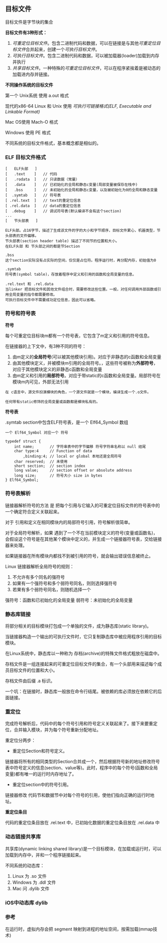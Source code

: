 
## 目标文件

目标文件是字节块的集合

**目标文件有3种形式：**

1. *可重定位目标文件*。包含二进制代码和数据，可以在链接是与其他*可重定位目标文件*合并起来，创建一个*可执行目标文件*。
2. *可执行目标文件*。包含二进制代码和数据，可以被加载器(loader)加载到内存并执行
3. *共享目标文件*。一种特殊的*可重定位目标文件*，可以在程序紧挨着是被动态的加载进内存并链接。

**不同操作系统的目标文件**

第一个 Unix系统 使用 a.out 格式

现代的x86-64 Linux 和 Unix 使用 *可执行可链接格式(ELF, Executable and Linkable Format)*

Mac OS使用 Mach-O 格式

Windows 使用 PE 格式

不同系统的目标文件格式，基本概念都是相似的。

### ELF 目标文件格式

```
[   ELF头部   ]
[   .text    ]   // 代码
[   .rodata  ]   // 只读数据（常量）
[   .data    ]   // 已初始化的全局和静态c变量(局部变量被保存在栈中)
[   .bss     ]   // 未初始化的全局和静态c变量，以及被初始化为0的全局和静态变量
[  .symtab   ]   // 符号表 
[ .rel.text  ]   // text的重定位信息
[ .rel.data  ]   // data的重定位信息
[  .debug    ]   // 调试符号表(默认编译不会有这个section)
...
[   节头部表   ]

ELF头部。占16字节，描述了生成该文件的字的大小和字节顺序，目标文件累心，机器类型，节头部表的文件偏移。
节头部表(section header table) 描述了不同节的位置和大小。 
在ELF头部 和 节头部之间的都是节Section

.bss 
这个section实际没有占实际的空间，仅仅是占位符。程序运行时，再分配内存，初始值为0

.symtab
符号表(symbol table)，存放着程序中定义和引用的函数和全局变量的信息。

.rel.text 和 .rel.data 
当linker 把目标文件和其他文件组合时，需要修改这些位置。一般，对任何调用外部函数或引用全局变量的指令都需要修改。
可执行目标文件中不需要成功定位信息，因此可以省略。

```

### 符号和符号表

**符号**

每个可重定位目标块m都有一个符号表，它包含了m定义和引用的符号信息。

在链接器的上下文中，有3种不同的符号：

1. 由m定义的**全局符号**(可以被其他模块引用)。对应于非静态的c函数和全局变量
2. 由其他模块定义，并被模块m引用的全局符号。，这些符号被称为**外部符号**，对应于其他模块定义的非静态c函数和全局变量
3. 由m定义和引用的**局部符号**。对应于带static的c函数和全局变量。局部符号在模块m内可见，外部无法引用

```
在 c语言中，源文件扮演模块的角色，一个源文件就是一个模块，编译生成一个.o文件。

任何带有static修饰的全局变量或函数都是模块私有的。
```

**符号表**

.symtab section中包含ELF符号表，是一个 Elf64_Symbol 数组

```
一个 Elf64_Symbol 对应一个 符号

typedef struct {
    int name;       // 字符串表中的字节偏移 符号字符串名称以 null 结尾
    char type:4     // Function of data
        ,binding:4; // local or global 本地还是全局符号
    char reserved;  // 未使用
    short section;  // section index
    long value;     // section offset or absolute address
    long size;      // 符号大小 size in bytes
} Elf64_Symbol;

```

### 符号表解析

链接器解析符号的方法 是 把每个引用与它输入的可重定位目标文件的符号表中的一个确定符合定义关联起来。

对于 引用和定义在相同模块内的局部符号引用，符号解析很简单。

对于全局符号解析，如果 遇到了一个不在当前模块定义的符号(变量或函数名)，会假设这个符号是在其他某个模块中定义的，并生成一个链接器符号表，交给链接器来处理。

如果链接器在所有模块内都找不到被引用的符号，就会输出错误信息被终止。

Linux 链接器解析全局符号的规则：
1. 不允许有多个同名的强符号
2. 如果有一个强符号和多个弱符号同名，则则选择强符号
3. 若果有多个弱符号同名，则随机选择一个

强符号：函数和已初始化的全局变量
弱符号：未初始化的全局变量

### 静态库链接

将部分相关的目标模块打包成一个单独的文件，成为静态库(static library)。

当链接器构造一个输出的可执行文件时，它只复制静态库中被应用程序引用的目标模块。

在Linux系统中，静态库以一种称为 存档(archive)的特殊文件格式粗放在磁盘中。

存档文件是一组连接起来的可重定位目标文件的集合，有一个头部用来描述每个成员目标文件的位置和大小。

存档文件由后缀 .a 标识。

一个坑：在链接时，静态库一般放在命令行结尾。被依赖的库必须放在依赖它的后面链接。

### 重定位

完成符号解析后，代码中的每个符号引用和符号定义关联起来了。接下来要重定位，合并输入模块，并为每个符号重新分配地址。

重定位分两步：
- 重定位Section和符号定义。

链接器将所有的相同类型的Section合并成一个，然后根据符号新的地址修改符号表中符号定义的信息(section、value等)。此时，程序中的每个符号(函数和全局变量)都有唯一的运行时内存地址了。

- 重定位section中的符号引用。

链接器修改 代码节和数据节中对每个符号的引用，使他们指向正确的运行时地址。

**重定位条目**

代码的重定位条目放在 .rel.text 中，已初始化数据的重定位条目放在 .rel.data 中


### 动态链接共享库

共享库(dynamic linking shared library)是一个目标模块，在加载或运行时，可以加载到内存中，并和一个程序链接起来。

不同系统的动态库：

1. Linux 为 .so 文件
2. Windows 为 .ddl 文件
3. Mac 问 .dylib 文件




### iOS中动态库 dylib





### 参考


在运行时，虚拟内存会把 segment 映射到进程的地址空间，按需加载(mmap技术)